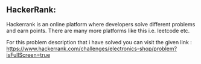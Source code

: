 ## HackerRank:
Hackerrank is an online platform where developers solve different problems and earn points. There are many more platforms like this i.e. leetcode etc.

For this problem description that i have solved you can visit the given link : 
    https://www.hackerrank.com/challenges/electronics-shop/problem?isFullScreen=true 